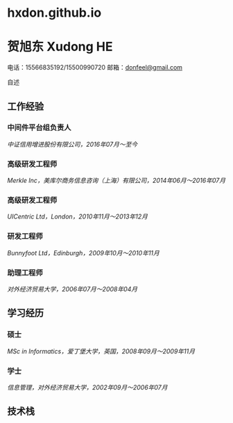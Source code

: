 # hxdon.github.io

# 贺旭东	Xudong HE

电话：15566835192/15500990720	邮箱：donfeel@gmail.com	



自述



## 工作经验
### 中间件平台组负责人

*中证信用增进股份有限公司，2016年07月～至今*



### 高级研发工程师

*Merkle Inc，美库尔商务信息咨询（上海）有限公司，2014年06月～2016年07月*



### 高级研发工程师

*UICentric Ltd，London，2010年11月～2013年12月*



### 研发工程师

*Bunnyfoot Ltd，Edinburgh，2009年10月～2010年11月*



### 助理工程师

*对外经济贸易大学，2006年07月～2008年04月*





## 学习经历

### 硕士

*MSc in Informatics，爱丁堡大学，英国，2008年09月～2009年11月*

### 学士

*信息管理，对外经济贸易大学，2002年09月～2006年07月*



## 技术栈
